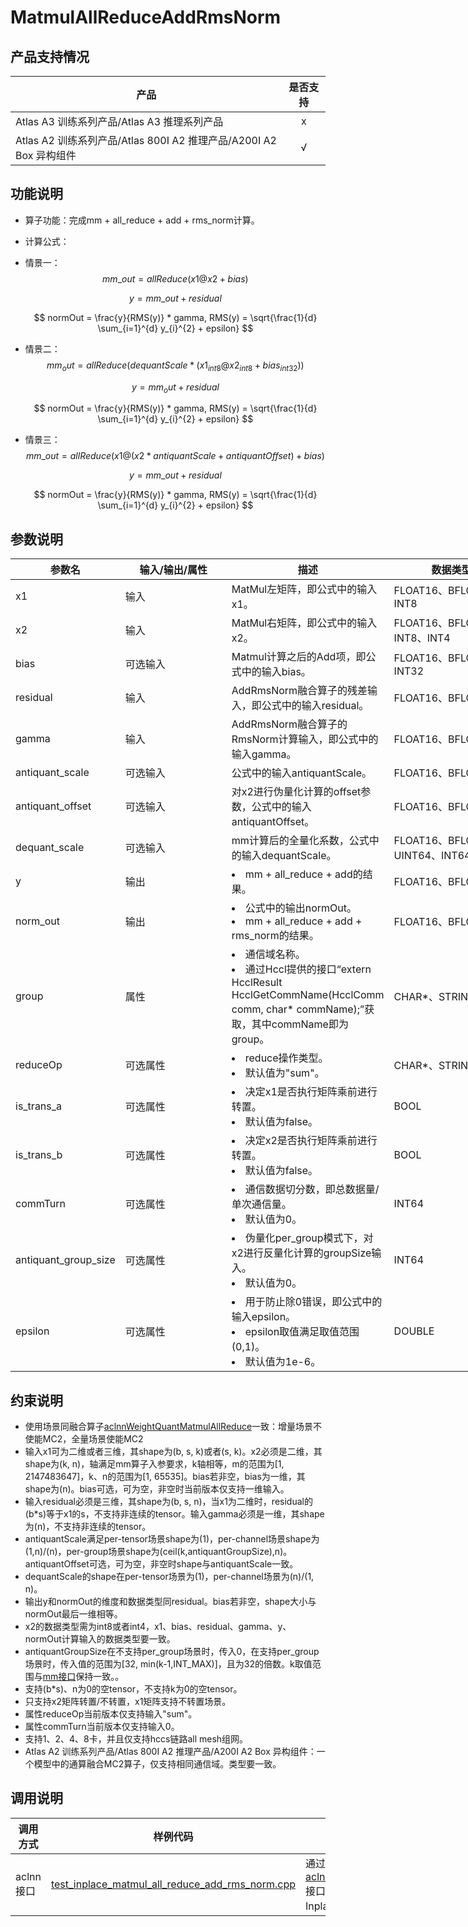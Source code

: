 # MatmulAllReduceAddRmsNorm

## 产品支持情况

| 产品 | 是否支持 |
| ---- | :----: |
| <term>Atlas A3 训练系列产品/Atlas A3 推理系列产品</term> | x |
| <term>Atlas A2 训练系列产品/Atlas 800I A2 推理产品/A200I A2 Box 异构组件</term> | √ |

## 功能说明


- 算子功能：完成mm + all_reduce + add + rms_norm计算。
- 计算公式：
 - 情景一：
    $$
    mm\_out = allReduce(x1 @ x2 + bias)
    $$

    $$
    y = mm\_out + residual
    $$

    $$
    normOut = \frac{y}{RMS(y)} * gamma, RMS(y) = \sqrt{\frac{1}{d} \sum_{i=1}^{d} y_{i}^{2} + epsilon}
    $$
 - 情景二：
    $$
    mm_out = allReduce(dequantScale * (x1_{int8}@x2_{int8} + bias_{int32}))
    $$

    $$
    y = mm_out + residual
    $$

    $$
    normOut = \frac{y}{RMS(y)} * gamma, RMS(y) = \sqrt{\frac{1}{d} \sum_{i=1}^{d} y_{i}^{2} + epsilon}
    $$
  - 情景三：
    $$
    mm\_out = allReduce(x1 @ (x2*antiquantScale + antiquantOffset) + bias)
    $$

    $$
    y = mm\_out + residual
    $$

    $$
    normOut = \frac{y}{RMS(y)} * gamma, RMS(y) = \sqrt{\frac{1}{d} \sum_{i=1}^{d} y_{i}^{2} + epsilon}
    $$
## 参数说明


<table style="undefined;table-layout: fixed; width: 1576px"><colgroup>
  <col style="width: 170px">
  <col style="width: 170px">
  <col style="width: 200px">
  <col style="width: 200px">
  <col style="width: 170px">
  </colgroup>
  <thead>
    <tr>
      <th>参数名</th>
      <th>输入/输出/属性</th>
      <th>描述</th>
      <th>数据类型</th>
      <th>数据格式</th>
    </tr></thead>
  <tbody>
    <tr>
      <td>x1</td>
      <td>输入</td>
      <td>MatMul左矩阵，即公式中的输入x1。</td>
      <td>FLOAT16、BFLOAT16、INT8</td>
      <td>ND</td>
    </tr>
    <tr>
      <td>x2</td>
      <td>输入</td>
      <td>MatMul右矩阵，即公式中的输入x2。</td>
      <td>FLOAT16、BFLOAT16、INT8、INT4</td>
      <td>ND</td>
    </tr>
    <tr>
      <td>bias</td>
      <td>可选输入</td>
      <td>Matmul计算之后的Add项，即公式中的输入bias。</td>
      <td>FLOAT16、BFLOAT16、INT32</td>
      <td>ND</td>
    </tr>
    <tr>
      <td>residual</td>
      <td>输入</td>
      <td>AddRmsNorm融合算子的残差输入，即公式中的输入residual。</td>
      <td>FLOAT16、BFLOAT16</td>
      <td>ND</td>
    </tr>
    <tr>
      <td>gamma</td>
      <td>输入</td>
      <td>AddRmsNorm融合算子的RmsNorm计算输入，即公式中的输入gamma。</td>
      <td>FLOAT16、BFLOAT16</td>
      <td>ND</td>
    </tr>
    <tr>
      <td>antiquant_scale</td>
      <td>可选输入</td>
      <td>公式中的输入antiquantScale。</td>
      <td>FLOAT16、BFLOAT16</td>
      <td>ND</td>
    </tr>
    <tr>
      <td>antiquant_offset</td>
      <td>可选输入</td>
      <td>对x2进行伪量化计算的offset参数，公式中的输入antiquantOffset。</td>
      <td>FLOAT16、BFLOAT16</td>
      <td>ND</td>
    </tr>
    <tr>
      <td>dequant_scale</td>
      <td>可选输入</td>
      <td>mm计算后的全量化系数，公式中的输入dequantScale。</td>
      <td>FLOAT16、BFLOAT16、UINT64、INT64</td>
      <td>ND</td>
    </tr>
    <tr>
      <td>y</td>
      <td>输出</td>
      <td><li>mm + all_reduce + add的结果。</li></td>
      <td>FLOAT16、BFLOAT16</td>
      <td>ND</td>
    </tr>
    <tr>
      <td>norm_out</td>
      <td>输出</td>
      <td><li>公式中的输出normOut。</li><li>mm + all_reduce + add + rms_norm的结果。</li></td>
      <td>FLOAT16、BFLOAT16</td>
      <td>ND</td>
    </tr>
    <tr>
      <td>group</td>
      <td>属性</td>
      <td><li>通信域名称。</li><li>通过Hccl提供的接口“extern HcclResult HcclGetCommName(HcclComm comm, char* commName);”获取，其中commName即为group。</li></td>
      <td>CHAR*、STRING</td>
      <td>-</td>
    </tr>
    <tr>
      <td>reduceOp</td>
      <td>可选属性</td>
      <td><li>reduce操作类型。</li><li>默认值为"sum"。</li></td>
      <td>CHAR*、STRING</td>
      <td>-</td>
    </tr>
    <tr>
      <td>is_trans_a</td>
      <td>可选属性</td>
      <td><li>决定x1是否执行矩阵乘前进行转置。</li><li>默认值为false。</li></td>
      <td>BOOL</td>
      <td>-</td>
    </tr>
    <tr>
      <td>is_trans_b</td>
      <td>可选属性</td>
      <td><li>决定x2是否执行矩阵乘前进行转置。</li><li>默认值为false。</li></td>
      <td>BOOL</td>
      <td>-</td>
    </tr>
    <tr>
      <td>commTurn</td>
      <td>可选属性</td>
      <td><li>通信数据切分数，即总数据量/单次通信量。</li><li>默认值为0。</li></td>
      <td>INT64</td>
      <td>-</td>
    </tr>
    <tr>
      <td>antiquant_group_size</td>
      <td>可选属性</td>
      <td><li>伪量化per_group模式下，对x2进行反量化计算的groupSize输入。</li><li>默认值为0。</li></td>
      <td>INT64</td>
      <td>-</td>
    </tr>
    <tr>
      <td>epsilon</td>
      <td>可选属性</td>
      <td><li>用于防止除0错误，即公式中的输入epsilon。</li><li>epsilon取值满足取值范围(0,1)。</li><li>默认值为1e-6。</li></td>
      <td>DOUBLE</td>
      <td>-</td>
    </tr>
  </tbody></table>

## 约束说明
* 使用场景同融合算子[aclnnWeightQuantMatmulAllReduce](../context/aclnnWeightQuantMatmulAllReduce.md)一致：增量场景不使能MC2，全量场景使能MC2
* 输入x1可为二维或者三维，其shape为(b, s, k)或者(s, k)。x2必须是二维，其shape为(k, n)，轴满足mm算子入参要求，k轴相等，m的范围为[1, 2147483647]，k、n的范围为[1, 65535]。bias若非空，bias为一维，其shape为(n)。bias可选，可为空，非空时当前版本仅支持一维输入。
* 输入residual必须是三维，其shape为(b, s, n)，当x1为二维时，residual的(b*s)等于x1的s，不支持非连续的tensor。输入gamma必须是一维，其shape为(n)，不支持非连续的tensor。
* antiquantScale满足per-tensor场景shape为(1)，per-channel场景shape为(1,n)/(n)，per-group场景shape为(ceil(k,antiquantGroupSize),n)。antiquantOffset可选，可为空，非空时shape与antiquantScale一致。
* dequantScale的shape在per-tensor场景为(1)，per-channel场景为(n)/(1, n)。
* 输出y和normOut的维度和数据类型同residual。bias若非空，shape大小与normOut最后一维相等。
* x2的数据类型需为int8或者int4，x1、bias、residual、gamma、y、normOut计算输入的数据类型要一致。
* antiquantGroupSize在不支持per_group场景时，传入0，在支持per_group场景时，传入值的范围为[32, min(k-1,INT_MAX)]，且为32的倍数。k取值范围与[mm接口](aclnnMatmulAllReduce.md)保持一致。。
* 支持(b*s)、n为0的空tensor，不支持k为0的空tensor。
* 只支持x2矩阵转置/不转置，x1矩阵支持不转置场景。
* 属性reduceOp当前版本仅支持输入"sum"。
* 属性commTurn当前版本仅支持输入0。
* 支持1、2、4、8卡，并且仅支持hccs链路all mesh组网。
* <term>Atlas A2 训练系列产品/Atlas 800I A2 推理产品/A200I A2 Box 异构组件</term>：一个模型中的通算融合MC2算子，仅支持相同通信域。类型要一致。

## 调用说明


| 调用方式   | 样例代码           | 说明                                         |
| ---------------- | --------------------------- | --------------------------------------------------- |
| aclnn接口  | [test_inplace_matmul_all_reduce_add_rms_norm.cpp](./examples/test_inplace_matmul_all_reduce_add_rms_norm.cpp) | 通过[aclnnInplaceMatmulAllReduceAddRmsNorm.md](./docs/aclnnInplaceMatmulAllReduceAddRmsNorm.md)接口方式调用InplaceMatmulAllReduceAddRmsNorm算子。 |
